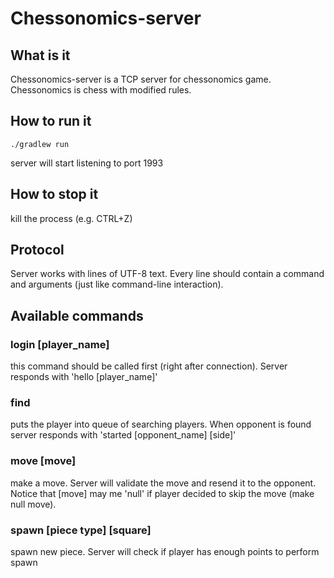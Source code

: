 # Chessonomics-server

## What is it
Chessonomics-server is a TCP server for chessonomics game. Chessonomics is chess with modified rules.

## How to run it
`./gradlew run`

server will start listening to port 1993

## How to stop it
kill the process (e.g. CTRL+Z)

## Protocol
Server works with lines of UTF-8 text. Every line should contain 
a command and arguments (just like command-line interaction). 

## Available commands

### login [player_name] 
this command should be called first (right after connection). Server responds with 'hello [player_name]'

### find
puts the player into queue of searching players. When opponent is found server responds with 'started [opponent_name] [side]'

### move [move]
make a move. Server will validate the move and resend it to the opponent.
Notice that [move] may me 'null' if player decided to skip the move (make null move).

### spawn [piece type] [square]
spawn new piece. Server will check if player has enough points to perform spawn 